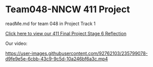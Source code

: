 # Team048-NNCW 411 Project

readMe.md for team 048 in Project Track 1

[Click here to view our 411 Final Project Stage 6 Reflection](https://github.com/cs411-alawini/sp23-cs411-team048-NNCW/files/11378105/411.Final.Project.Stage.6.pdf)


Our video:

https://user-images.githubusercontent.com/92762103/235799078-d9fe9e5e-6cbb-43c9-9c5d-10a246bf6a3c.mp4
